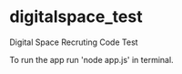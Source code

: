 # digitalspace_test

Digital Space Recruting Code Test

To run the app run 'node app.js' in terminal.
